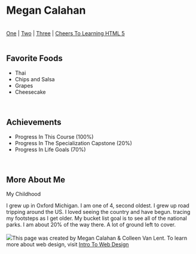 <!DOCTYPE html><megancalahan.github.io/README.md></html>
<h1>Megan Calahan</h1>
<br>
  <div>
  <body>
  <nag>
  <a href="https://www.coursera.org/learn/html/peer/hIMvz/final-project">One</a>  |
  <a href="http://intro-webdesign.com/projectdescription.html">Two</a>  |
  <a href="https://www.coursera.org/learn/html/lecture/4dOi4/3-04b-uploading-to-github-pages-account">Three</a> |
  <a href="https://tenor.com/view/fambo-challenge-completed-confetti-winning-accomplish-gif-17021400">Cheers To Learning HTML 5</a>
  </nag>
</div>

<br>
  <h2>Favorite Foods</h2>
   <ul>
    <li>Thai</li>
    <li>Chips and Salsa</li>
    <li>Grapes</li>
    <li>Cheesecake</li>
   </ul>
  
<br>
  <h2>Achievements</h2>
    <ul>
    <li>Progress In This Course (100%)</li>
    <li>Progress In The Specialization Capstone (20%)</li>
    <li>Progress In Life Goals (70%)</li>
    </ul>
      
  <br>
   <h2>More About Me</h2>
      <p>My Childhood</p>
      <summary>
 I grew up in Oxford Michigan. I am one of 4, second oldest. I grew up road tripping around the US. I loved seeing the country and have begun. tracing my footsteps as I get older. My bucket list goal is to see all of the national parks. I am about 20% of the way there. A lot of ground left to cover.             
  </summary>
         
<br>
       <body>
         <img src="http://www.intro-webdesign.com/images/newlogo.png">This page was created by Megan Calahan & Colleen Van Lent. To learn more about web design, visit <a href="http://www.intro-webdesign.com">Intro To Web Design</a>
         </body>
